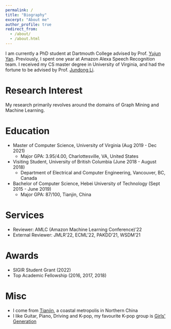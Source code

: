 ```yaml
---
permalink: /
title: "Biography"
excerpt: "About me"
author_profile: true
redirect_from: 
  - /about/
  - /about.html
---
```

I am currently a PhD student at Dartmouth College advised by Prof. [Yujun Yan](https://sites.google.com/umich.edu/yujunyan/home).
Previously, I spent one year at Amazon Alexa Speech Recognition team. I received my CS master degree in University of Virginia, and had the fortune to be advised by Prof. [Jundong Li](http://www.ece.virginia.edu/~jl6qk/). 

<!---My [CV](https://tttae.github.io/zheng_huang_cv.pdf).--->


Research Interest
===
My research primarily revolves around the domains of Graph Mining and Machine Learning.

Education
===
* Master of Computer Science, University of Virginia (Aug 2019 - Dec 2021)
  * Major GPA: 3.95/4.00, Charlottesville, VA, United States
* Visiting Student, University of British Columbia (June 2018 - August 2018)
  * Department of Electrical and Computer Engineering, Vancouver, BC, Canada 
* Bachelor of Computer Science, Hebei University of Technology (Sept 2015 - June 2019)
  * Major GPA: 87/100, Tianjin, China
 
 

Services
===
* Reviewer: AMLC (Amazon Machine Learning Conference)’22
* External Reviewer: JMLR'22, ECML'22, PAKDD’21, WSDM’21

Awards
===
* SIGIR Student Grant (2022)
* Top Academic Fellowship (2016, 2017, 2018)

Misc
===
* I come from [Tianjin](https://en.wikipedia.org/wiki/Tianjin), a coastal metropolis in Northern China
* I like Guitar, Piano, Driving and K-pop, my favourite K-pop group is [Girls' Generation](https://en.wikipedia.org/wiki/Girls%27_Generation)

<body> 
 <div align="left">

<script type='text/javascript' id='clustrmaps' src='//cdn.clustrmaps.com/map_v2.js?cl=ffffff&w=500&t=n&d=i_vS7yVc7igJx0i6aeUshfneF7fgbXZA48Cf6bC_Jn8&co=2d78ad&ct=ffffff&cmo=3acc3a&cmn=ff5353'></script>
   </div>
</body>


